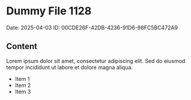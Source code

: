 # Dummy File 1128

Date: 2025-04-03
ID: 00CDE26F-42DB-4236-91D6-98FC5BC472A9

## Content

Lorem ipsum dolor sit amet, consectetur adipiscing elit.
Sed do eiusmod tempor incididunt ut labore et dolore magna aliqua.

* Item 1
* Item 2
* Item 3


